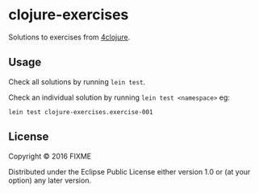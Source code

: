 # clojure-exercises

Solutions to exercises from [4clojure](http://www.4clojure.com).

## Usage

Check all solutions by running `lein test`.

Check an individual solution by running `lein test <namespace>` eg:

`lein test clojure-exercises.exercise-001`

## License

Copyright © 2016 FIXME

Distributed under the Eclipse Public License either version 1.0 or (at
your option) any later version.
